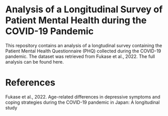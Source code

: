 # Analysis of a Longitudinal Survey of Patient Mental Health during the COVID-19 Pandemic

This repository contains an analysis of a longtudinal survey containing the Patient Mental Health Questionnaire (PHQ) collected during the COVID-19 pandemic. The dataset was retrieved from Fukase et al., 2022. The full analysis can be found here.

# References

Fukase et al., 2022. Age-related differences in depressive symptoms and coping strategies during the COVID-19 pandemic in Japan: A longitudinal study
